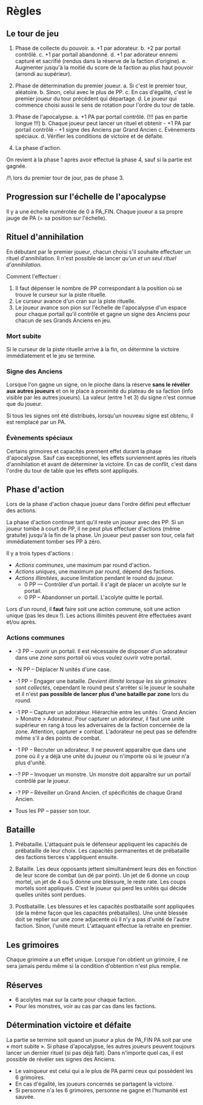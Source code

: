 # Règles

## Le tour de jeu

1. Phase de collecte du pouvoir.
    a. +1 par adorateur.
    b. +2 par portail contrôlé.
    c. +1 par portail abandonné.
    d. +1 par adorateur ennemi capturé et sacrifié (rendus dans la réserve de la faction d'origine).
    e. Augmenter jusqu'à la moitié du score de la faction au plus haut pouvoir (arrondi au supérieur).

2. Phase de détermination du premier joueur.
    a. Si c'est le premier tour, aléatoire.
    b. Sinon, celui avec le plus de PP.
    c. En cas d'égalité, c'est le premier joueur du tour précédent qui départage.
    d. Le joueur qui commence choisi aussi le sens de rotation pour l'ordre du tour de table.

3. Phase de l'apocalypse.
    a. +1 PA par portail contrôlé. (!!! pas en partie longue !!!)
    b. Chaque joueur peut lancer un rituel et obtenir
        - +1 PA par portail contrôlé
        - +1 signe des Anciens par Grand Ancien
    c. Évènements spéciaux.
    d. Vérifier les conditions de victoire et de défaite.

4. La phase d'action.

On revient à la phase 1 après avoir effectué la phase 4,
sauf si la partie est gagnée.

/!\\ lors du premier tour de jour, pas de phase 3.


## Progression sur l'échelle de l'apocalypse

Il y a une échelle numérotée de 0 à PA_FIN.
Chaque joueur a sa propre jauge de PA (= sa position sur l'échelle).


## Rituel d'annihilation

En débutant par le premier joueur, chacun choisi s'il souhaite effectuer un rituel d'annihilation.
Il n'est possible de lancer *qu'un et un seul rituel d'annihilation*.

Comment l'effectuer :

1. Il faut dépenser le nombre de PP correspondant à la position où se trouve le curseur sur la piste rituelle.
2. Le curseur avance d'un cran sur la piste rituelle.
3. Le joueur avance son pion sur l'échelle de l'apocalypse d'un espace pour chaque portail qu'il contrôle et gagne un signe des Anciens pour chacun de ses Grands Anciens en jeu.

### Mort subite

Si le curseur de la piste rituelle arrive à la fin, on détermine la victoire immédiatement et le jeu se termine.

### Signe des Anciens

Lorsque l'on gagne un signe, on le pioche dans la réserve **sans le révéler aux autres joueurs** et on le place à proximité du plateau de sa faction (info visible par les autres joueurs).
La valeur (entre 1 et 3) du signe n'est connue que du joueur.

Si tous les signes ont été distribués, lorsqu'un nouveau signe est obtenu, il est remplacé par un PA.

### Évènements spéciaux

Certains grimoires et capacités prennent effet durant la phase d'apocalypse.
Sauf cas exceptionnel, les effets surviennent après les rituels d'annihilation et avant de déterminer la victoire.
En cas de conflit, c'est dans l'ordre du tour de table que les effets sont appliqués.


## Phase d'action

Lors de la phase d'action chaque joueur dans l'ordre défini peut effectuer des actions.

La phase d'action continue tant qu'il reste un joueur avec des PP.
Si un joueur tombe à court de PP, il ne peut plus effectuer d'actions (même gratuite) jusqu'à la fin de la phase.
Un joueur peut passer son tour, cela fait immédiatement tomber ses PP à zéro.

Il y a trois types d'actions :

- *Actions communes*, une maximum par round d'action.
- *Actions uniques*, une maximum par round, dépend des factions.
- *Actions illimitées*, aucune limitation pendant le round du joueur.
    - 0 PP — Contrôler d'un portail. Il s'agit de placer un acolyte sur le portail.
    - 0 PP – Abandonner un portail. L'acolyte quitte le portail.

Lors d'un round, il **faut** faire soit une action commune, soit une action unique (pas les deux !).
Les actions illimités peuvent être effectuées avant et/ou après.

### Actions communes

- -3 PP – ouvrir un portail.
    Il est nécessaire de disposer d'un adorateur dans une *zone sans portail* où vous voulez ouvrir votre portail.

- -N PP – Déplacer N unités d'une case.

- -1 PP – Engager une bataille.
    *Devient illimité lorsque les six grimoires sont collectés*, cependant le round peut s'arrêter si le joueur le souhaite et il n'est **pas possible de lancer plus d'une bataille par zone** lors du round.

- -1 PP – Capturer un adorateur.
    Hiérarchie entre les unités : Grand Ancien > Monstre > Adorateur.
    Pour capturer un adorateur, il faut une unité supérieur en rang à tous les adversaires de la faction concernée de la zone.
    Attention, capturer ≠ combat. L'adorateur ne peut pas se défendre même s'il a des points de combat.

- -1 PP – Recruter un adorateur.
    Il ne peuvent apparaître que dans une zone où il y a déjà une unité du joueur ou
    n'importe où si le joueur n'a plus d'unité.

- -? PP – Invoquer un monstre.
    Un monstre doit apparaître sur un portail contrôlé par le joueur.

- -? PP – Réveiller un Grand Ancien.
    cf spécificités de chaque Grand Ancien.

- Tous les PP – passer son tour.


## Bataille

1. Prébataille.
    L'attaquant puis le défenseur appliquent les capacités de prébataille de leur choix.
    Les capacités permanentes et de prébataille des factions tierces s'appliquent ensuite.

2. Bataille.
    Les deux opposants jettent simultanément leurs dés en fonction de leur score de combat (un dé par point).
    Un jet de 6 donne un coup mortel, un jet de 4 ou 5 donne une blessure, le reste rate.
    Les coups mortels sont appliqués. C'est le joueur qui perd les unités qui décide quelles unités sont perdues.

3. Postbataille.
    Les blessures et les capacités postbataille sont appliquées (de la même façon que les capacités prébatailles).
    Une unité blessée doit se replier sur une zone adjacente où il n'y a pas d'unité de l'autre faction.
    Sinon, l'unité meurt.
    L'attaquant effectue la retraite en premier.


## Les grimoires

Chaque grimoire a un effet unique.
Lorsque l'on obtient un grimoire, il ne sera jamais perdu même si la condition d'obtention n'est plus remplie.


## Réserves

- 6 acolytes max sur la carte pour chaque faction.
- Pour les monstres, voir au cas par cas dans les factions.


## Détermination victoire et défaite

La partie se termine soit quand un joueur a plus de PA_FIN PA soit par une « mort subite ».
Si phase d'apocalypse, les autres joueurs peuvent toujours lancer un dernier rituel (si pas déjà fait).
Dans n'importe quel cas, il est possible de révéler ses signes des Anciens.

- Le vainqueur est celui qui a le plus de PA parmi ceux qui possèdent les 6 grimoires.
- En cas d'égalité, les joueurs concernés se partagent la victoire.
- Si personne n'a les 6 grimoires, personne ne gagne et l'humanité est sauvée.

